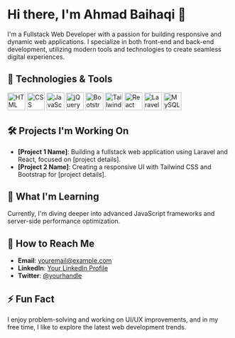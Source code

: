 # Hi there, I'm Ahmad Baihaqi 👋

I'm a Fullstack Web Developer with a passion for building responsive and dynamic web applications. I specialize in both front-end and back-end development, utilizing modern tools and technologies to create seamless digital experiences.

## 🚀 Technologies & Tools

<p align="left">
  <img src="https://cdn.jsdelivr.net/gh/devicons/devicon/icons/html5/html5-original.svg" alt="HTML" width="40" height="40"/>
  <img src="https://cdn.jsdelivr.net/gh/devicons/devicon/icons/css3/css3-original.svg" alt="CSS" width="40" height="40"/>
  <img src="https://cdn.jsdelivr.net/gh/devicons/devicon/icons/javascript/javascript-original.svg" alt="JavaScript" width="40" height="40"/>
  <img src="https://cdn.jsdelivr.net/gh/devicons/devicon/icons/jquery/jquery-original.svg" alt="jQuery" width="40" height="40"/>
  <img src="https://cdn.jsdelivr.net/gh/devicons/devicon/icons/bootstrap/bootstrap-plain.svg" alt="Bootstrap" width="40" height="40"/>
  <img src="https://cdn.jsdelivr.net/gh/devicons/devicon/icons/tailwindcss/tailwindcss-plain.svg" alt="Tailwind CSS" width="40" height="40"/>
  <img src="https://cdn.jsdelivr.net/gh/devicons/devicon/icons/react/react-original.svg" alt="React" width="40" height="40"/>
  <img src="https://cdn.jsdelivr.net/gh/devicons/devicon/icons/laravel/laravel-plain.svg" alt="Laravel" width="40" height="40"/>
  <img src="https://cdn.jsdelivr.net/gh/devicons/devicon/icons/mysql/mysql-original.svg" alt="MySQL" width="40" height="40"/>
</p>

## 🛠 Projects I'm Working On

- **[Project 1 Name]**: Building a fullstack web application using Laravel and React, focused on [project details].
- **[Project 2 Name]**: Creating a responsive UI with Tailwind CSS and Bootstrap for [project details].

## 🌱 What I'm Learning
Currently, I'm diving deeper into advanced JavaScript frameworks and server-side performance optimization.

## 💬 How to Reach Me
- **Email**: [youremail@example.com](mailto:youremail@example.com)
- **LinkedIn**: [Your LinkedIn Profile](https://linkedin.com/in/your-profile)
- **Twitter**: [@yourhandle](https://twitter.com/yourhandle)

## ⚡ Fun Fact
I enjoy problem-solving and working on UI/UX improvements, and in my free time, I like to explore the latest web development trends.
